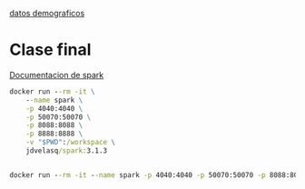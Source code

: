 


[datos demograficos](https://www.medellin.gov.co/es/centro-documental/proyecciones-poblacion-viviendas-y-hogares/)



# Clase final

[Documentacion de spark](https://spark.apache.org/docs/latest/sql-data-sources-csv.html)
```cmd
docker run --rm -it \
    --name spark \
    -p 4040:4040 \
    -p 50070:50070 \
    -p 8088:8088 \
    -p 8888:8888 \
    -v "$PWD":/workspace \
    jdvelasq/spark:3.1.3
```

```cmd

docker run --rm -it --name spark -p 4040:4040 -p 50070:50070 -p 8088:8088 -p 8888:8888 -v "%cd%":/workspace jdvelasq/spark:3.1.3

```
